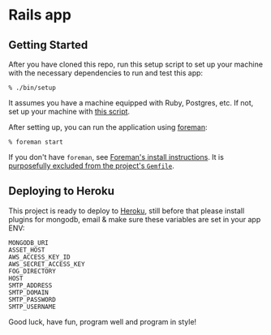 # Rails app


## Getting Started

After you have cloned this repo, run this setup script to set up your machine
with the necessary dependencies to run and test this app:

    % ./bin/setup

It assumes you have a machine equipped with Ruby, Postgres, etc. If not, set up
your machine with [this script].

[this script]: https://github.com/thoughtbot/laptop

After setting up, you can run the application using [foreman]:

    % foreman start

If you don't have `foreman`, see [Foreman's install instructions][foreman]. It
is [purposefully excluded from the project's `Gemfile`][exclude].

[foreman]: https://github.com/ddollar/foreman
[exclude]: https://github.com/ddollar/foreman/pull/437#issuecomment-41110407


## Deploying to Heroku

This project is ready to deploy to [Heroku](https://heroku.com), still before that
please install plugins for mongodb, email & make sure these variables are set
in your app ENV:

    MONGODB_URI
    ASSET_HOST
    AWS_ACCESS_KEY_ID
    AWS_SECRET_ACCESS_KEY
    FOG_DIRECTORY
    HOST
    SMTP_ADDRESS
    SMTP_DOMAIN
    SMTP_PASSWORD
    SMTP_USERNAME


Good luck, have fun, program well and program in style!
